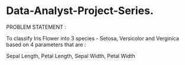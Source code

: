 # Data-Analyst-Project-Series.

PROBLEM STATEMENT :

To classify Iris Flower into 3 species - Setosa, Versicolor and Verginica based on 4 parameters that are :

Sepal Length, Petal Length, Sepal Width, Petal Width

